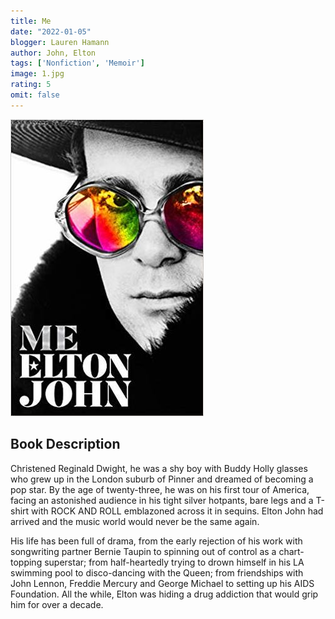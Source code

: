 ```yaml
---
title: Me
date: "2022-01-05"
blogger: Lauren Hamann
author: John, Elton
tags: ['Nonfiction', 'Memoir']
image: 1.jpg
rating: 5
omit: false
---
```


![Book Cover](1.jpg)

## Book Description

Christened Reginald Dwight, he was a shy boy with Buddy Holly glasses who grew up in the London suburb of Pinner and dreamed of becoming a pop star. By the age of twenty-three, he was on his first tour of America, facing an astonished audience in his tight silver hotpants, bare legs and a T-shirt with ROCK AND ROLL emblazoned across it in sequins. Elton John had arrived and the music world would never be the same again.

His life has been full of drama, from the early rejection of his work with songwriting partner Bernie Taupin to spinning out of control as a chart-topping superstar; from half-heartedly trying to drown himself in his LA swimming pool to disco-dancing with the Queen; from friendships with John Lennon, Freddie Mercury and George Michael to setting up his AIDS Foundation. All the while, Elton was hiding a drug addiction that would grip him for over a decade.